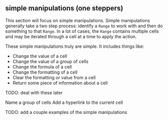 ## simple manipulations (one steppers)

This section will focus on simple manipulations.  Simple manipulations generally take a two step process: identify a `Range` to work with and then do something to that `Range`.  In a lot of cases, the `Range` contains multiple cells and may be iterated through a cell at a time to apply the action.

These simple manipulations truly are simple. It includes things like:

* Change the value of a cell
* Change the value of a group of cells
* Change the formula of a cell
* Change the formatting of a cell
* Clear the formatting or value from a cell
* Return some piece of information about a cell

TODO: deal with these later

Name a group of cells
Add a hyperlink to the current cell

TODO: add a couple examples of the simple manipulations
